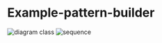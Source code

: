 # Example-pattern-builder

![diagram class](https://i.ibb.co/PTYjSn5/Clases.png)
![sequence](https://i.ibb.co/5YC1Czd/Secuencia.png)

